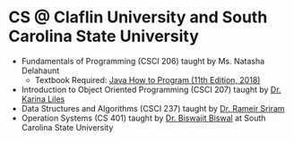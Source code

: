 # CS @ Claflin University and South Carolina State University

- Fundamentals of Programming (CSCI 206) taught by Ms. Natasha Delahaunt
  - Textbook Required: [Java How to Program (11th Edition, 2018)](https://www.amazon.com/Java-Program-Early-Objects-Deitel/dp/0134743350/)
- Introduction to Object Oriented Programming (CSCI 207) taught by [Dr. Karina Liles](https://www.claflin.edu/academics-research/faculty-research/meet-our-faculty/dr.-karina-liles)
- Data Structures and Algorithms (CSCI 237) taught by [Dr. Rameir Sriram](mailto:rsriram@claflin.edu)
- Operation Systems (CS 401) taught by [Dr. Biswajit Biswal](http://mcs.scsu.edu/cybersecurity/index.php/faculty-and-staffs) at South Carolina State University

